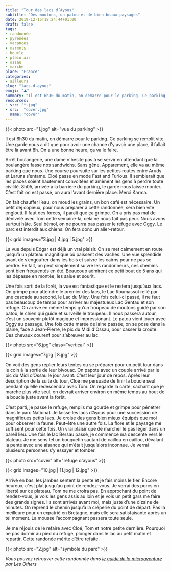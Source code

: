 ```yaml
---
title: "Tour des lacs d’Ayous"
subtitle: "Des moutons, un patou et de bien beaux paysages"
date: 2019-12-15T18:24:44+01:00
draft: false
tags:
- randonnée
- pyrénées
- vacances
- marmots
- boucle
- plein air
- ossau
- marche
place: "France"
categories:
- ailleurs
slug: "lacs-d-ayous"
emoji: "⛰"
summary: "Il est 6h30 du matin, on démarre pour le parking. Ce parking se remplit vite. Une garde nous a dit que pour avoir une chance d’y avoir une place, il fallait être là avant 8h. On a une bonne heure, ça va le faire."
resources:
- src: "*.jpg"
- src:  "cover.jpg"
  name: "cover"
---
```


{{< photo src="1.jpg" alt="vue du parking" >}}

Il est 6h30 du matin, on démarre pour le parking. Ce parking se remplit vite. Une garde nous a dit que pour avoir une chance d’y avoir une place, il fallait être là avant 8h. On a une bonne heure, ça va le faire.

Arrêt boulangerie, une dame n'hésite pas à se servir en attendant que la boulangère fasse nos sandwichs. Sans gêne. Apparement, elle va au même parking que nous. Une course poursuite sur les petites routes entre Arudy et Laruns s’entame. Cloé passe en mode Fast and Furious. Il semblerait que les places soient hautement convoitées et amènent les gens à perdre toute civilité. 8h05, arrivée à la barrière du parking, le garde nous laisse monter. C’est fait on est passé, on aura l’avant dernière place. Merci Karma.


On fait chauffer l’eau, on moud les grains, un bon café est nécessaire. Un petit déj copieux, pour nous préparer à cette randonnée, sera bien vite englouti. Il faut des forces, il paraît que ça grimpe. On a pris pas mal de dénivelé avec Tom cette semaine-là, cela ne nous fait pas peur. Nous avons surtout hâte. Seul bémol, on ne pourra pas passer le refuge avec Oggy. Le parc est interdit aux chiens. On fera donc un aller-retour.

{{< grid images="3.jpg | 4.jpg | 5.jpg" >}}

La vue depuis Edgar est déjà un vrai plaisir. On se met calmement en route jusqu’à un plateau magnifique où paissent des vaches. Une vue splendide avant de s’engoufrer dans les bois et suivre les cairns pour ne pas se perdre. En fait, on peut simplement suivre les randonneurs, ces chemins sont bien fréquentés en été. Beaucoup admirent ce petit bout de 5 ans qui les dépasse en montée, les salue et sourit.


Une fois sorti de la forêt, la vue est fantastique et le restera jusqu’aux lacs. On grimpe pour atteindre le premier des lacs, le Lac Roumassot relié par une cascade au second, le Lac du Miey. Une fois celui-ci passé, il ne faut pas beaucoup de temps pour arriver au majestueux Lac Gentau et son refuge. On arrive en même temps qu’un troupeau de moutons guidé par son patou, le chien qui guide et surveille le troupeau. Il nous passera autour, c’est un souvenir plutôt magique et impressionant. Le patou vient jouer avec Oggy au passage. Une fois cette marée de laine passée, on se pose dans la plaine, face à Jean-Pierre, le pic du Midi d'Ossau, pour casser la croûte. Des chevaux courent pour s’abreuver au lac.

{{< photo src="6.jpg" class="vertical" >}}

{{< grid images="7.jpg | 8.jpg" >}}


On voit des gens replier leurs tentes ou se préparer pour un petit tour dans le coin à la sortie de leur bivouac. On papote avec un couple arrivé par le pic du Midi d’Ossau le jour avant. C’est leur jour de repos. Après leur description de la suite du tour, Cloé me persuade de finir la boucle seul pendant qu’elle redescendra avec Tom. On regarde la carte, sachant que je marche plus vite seul, on devrait arriver environ en même temps au bout de la boucle juste avant la forêt.


C’est parti, je passe le refuge, remplis ma gourde et grimpe pour pénétrer dans le parc National. Je laisse les lacs d’Ayous pour une succession de magnifiques petits lacs. Je croise des gens bien mieux équipés que moi pour observer la faune. Peut-être une autre fois. La flore et le paysage me suffisent pour cette fois. Un vrai plaisir que de marcher le pas léger dans un pareil lieu. Une fois le lac Bersau passé, je commence ma descente vers le plateau. Je me sens tel un bouquetin sautant de caillou en caillou, dévalant la pente avec une aisance qui m’était jusqu’alors inconnue. Je verrai plusieurs personnes s’y essayer et tomber.


{{< photo src="cover" alt="refuge d'ayous" >}}

{{< grid images="10.jpg | 11.jpg | 12.jpg" >}}


Arrivé en bas, les jambes sentent la pente et je fais moins le fier. Encore heureux, c’est plat jusqu’au point de rendez-vous. Je verrai des porcs en liberté sur ce plateau. Tom ne me croira pas. En approchant du point de rendez-vous, je vois les gens assis au loin et je vois un petit gars me faire des grands signes. Ils sont arrivés avant moi, mais juste d’une dizaine de minutes. On reprend le chemin jusqu’à la crêperie du point de départ. Pas la meilleure pour un expatrié en Bretagne, mais elle sera satisfaisante après un tel moment. La mousse l’accompagnant passera toute seule.


Je me réjouis de le refaire avec Cloé, Tom et notre petite dernière. Pourquoi ne pas dormir au pied du refuge, plonger dans le lac au petit matin et repartir. Cette randonée mérite d’être refaite.

{{< photo src="2.jpg" alt="symbole du parc" >}}

*Vous pouvez retrouver cette randonnée dans [le guide de la microaventure](https://www.lesothers.com/guide-microaventure-france) par Les Others*
